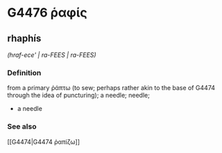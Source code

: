 # G4476 ῥαφίς

## rhaphís

_(hraf-ece' | ra-FEES | ra-FEES)_

### Definition

from a primary ῥάπτω (to sew; perhaps rather akin to the base of G4474 through the idea of puncturing); a needle; needle; 

- a needle

### See also

[[G4474|G4474 ῥαπίζω]]

